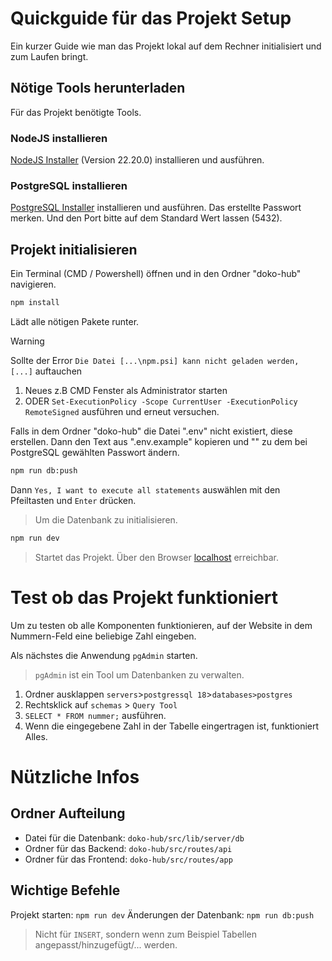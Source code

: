 # Quickguide für das Projekt Setup

Ein kurzer Guide wie man das Projekt lokal auf dem Rechner initialisiert und zum Laufen bringt.

## Nötige Tools herunterladen

Für das Projekt benötigte Tools.

### NodeJS installieren

[NodeJS Installer](https://nodejs.org/en/download) (Version 22.20.0) installieren und ausführen.

### PostgreSQL installieren

[PostgreSQL Installer](https://www.enterprisedb.com/downloads/postgres-postgresql-downloads) installieren und ausführen.
Das erstellte Passwort merken.
Und den Port bitte auf dem Standard Wert lassen (5432).

## Projekt initialisieren

Ein Terminal (CMD / Powershell) öffnen und in den Ordner "doko-hub" navigieren.
```bash
npm install
```
Lädt alle nötigen Pakete runter.

> [!WARNING]
> Sollte der Error `Die Datei [...\npm.psi] kann nicht geladen werden, [...]` auftauchen
> 1.  Neues z.B CMD Fenster als Administrator starten
> 2.  ODER `Set-ExecutionPolicy -Scope CurrentUser -ExecutionPolicy RemoteSigned` ausführen und erneut versuchen.

Falls in dem Ordner "doko-hub" die Datei ".env" nicht existiert, diese erstellen.
Dann den Text aus ".env.example" kopieren und "<passwort>" zu dem bei PostgreSQL gewählten Passwort ändern.

```bash
npm run db:push
```
Dann `Yes, I want to execute all statements` auswählen mit den Pfeiltasten und `Enter` drücken.
>Um die Datenbank zu initialisieren.

```bash
npm run dev
```
> Startet das Projekt. Über den Browser [localhost](http://localhost:5173/) erreichbar.

# Test ob das Projekt funktioniert

Um zu testen ob alle Komponenten funktionieren, auf der Website in dem Nummern-Feld eine beliebige Zahl eingeben.

Als nächstes die Anwendung `pgAdmin` starten.
> `pgAdmin` ist ein Tool um Datenbanken zu verwalten.

1. Ordner ausklappen `servers`>`postgressql 18`>`databases>postgres`
2. Rechtsklick auf `schemas` > `Query Tool`
3. `SELECT * FROM nummer;` ausführen.
4. Wenn die eingegebene Zahl in der Tabelle eingertragen ist, funktioniert Alles.

# Nützliche Infos

## Ordner Aufteilung

- Datei für die Datenbank: `doko-hub/src/lib/server/db`
- Ordner für das Backend: `doko-hub/src/routes/api`
- Ordner für das Frontend: `doko-hub/src/routes/app`

## Wichtige Befehle

Projekt starten: `npm run dev`
Änderungen der Datenbank: `npm run db:push`
> Nicht für `INSERT`, sondern wenn zum Beispiel Tabellen angepasst/hinzugefügt/... werden.

